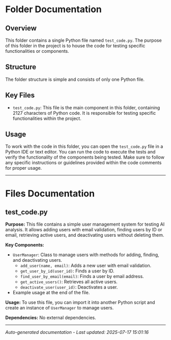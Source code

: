 # Folder Documentation

## Overview
This folder contains a single Python file named `test_code.py`. The purpose of this folder in the project is to house the code for testing specific functionalities or components.

## Structure
The folder structure is simple and consists of only one Python file.

## Key Files
- `test_code.py`: This file is the main component in this folder, containing 2127 characters of Python code. It is responsible for testing specific functionalities within the project.

## Usage
To work with the code in this folder, you can open the `test_code.py` file in a Python IDE or text editor. You can run the code to execute the tests and verify the functionality of the components being tested. Make sure to follow any specific instructions or guidelines provided within the code comments for proper usage.

---

# Files Documentation

## test_code.py

**Purpose:** This file contains a simple user management system for testing AI analysis. It allows adding users with email validation, finding users by ID or email, retrieving active users, and deactivating users without deleting them.

**Key Components:**
- `UserManager`: Class to manage users with methods for adding, finding, and deactivating users.
  - `add_user(name, email)`: Adds a new user with email validation.
  - `get_user_by_id(user_id)`: Finds a user by ID.
  - `find_user_by_email(email)`: Finds a user by email address.
  - `get_active_users()`: Retrieves all active users.
  - `deactivate_user(user_id)`: Deactivates a user.
- Example usage at the end of the file.

**Usage:** To use this file, you can import it into another Python script and create an instance of `UserManager` to manage users.

**Dependencies:** No external dependencies.

---
*Auto-generated documentation - Last updated: 2025-07-17 15:01:16*
